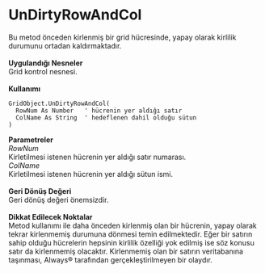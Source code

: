 # UnDirtyRowAndCol

Bu metod önceden kirlenmiş bir grid hücresinde, yapay olarak kirlilik durumunu ortadan kaldırmaktadır.\
\
**Uygulandığı Nesneler**\
Grid kontrol nesnesi.\
\
**Kullanımı**

```
GridObject.UnDirtyRowAndCol(
  RowNum As Number   ' hücrenin yer aldığı satır
  ColName As String	 ' hedeflenen dahil olduğu sütun
)
```

**Parametreler**\
_RowNum_\
Kirletilmesi istenen hücrenin yer aldığı satır numarası.\
_ColName_\
Kirletilmesi istenen hücrenin yer aldığı sütun ismi.\
\
**Geri Dönüş Değeri**\
Geri dönüş değeri önemsizdir.\
\
**Dikkat Edilecek Noktalar**\
Metod kullanımı ile daha önceden kirlenmiş olan bir hücrenin, yapay olarak tekrar kirlenmemiş durumuna dönmesi temin edilmektedir. Eğer bir satırın sahip olduğu hücrelerin hepsinin kirlilik özelliği yok edilmiş ise söz konusu satır da kirlenmemiş olacaktır. Kirlenmemiş olan bir satırın veritabanına taşınması, Always® tarafından gerçekleştirilmeyen bir olaydır.
